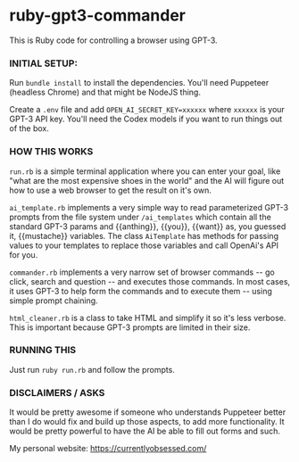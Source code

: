 # ruby-gpt3-commander

This is Ruby code for controlling a browser using GPT-3.

### INITIAL SETUP:

Run `bundle install` to install the dependencies.  You'll need Puppeteer (headless Chrome) and that might be  NodeJS thing.

Create a `.env` file and add `OPEN_AI_SECRET_KEY=xxxxxx` where `xxxxxx` is your GPT-3 API key. You'll need the Codex models if you want to run things out of the box.

### HOW THIS WORKS

`run.rb` is a simple terminal application where you can enter your goal, like "what are the most expensive shoes in the world" and the AI will figure out how to use a web browser to get the result on it's own.

`ai_template.rb` implements a very simple way to read parameterized GPT-3 prompts from the file system under `/ai_templates` which contain all the standard GPT-3 params and {{anthing}}, {{you}}, {{want}} as, you guessed it, {{mustache}} variables. The class `AiTemplate` has methods for passing values to your templates to replace those variables and call OpenAi's API for you.

`commander.rb` implements a very narrow set of browser commands -- go click, search and question -- and executes those commands. In most cases, it uses GPT-3 to help form the commands and to execute them -- using simple prompt chaining.

`html_cleaner.rb` is a class to take HTML and simplify it so it's less verbose. This is important because GPT-3 prompts are limited in their size.


### RUNNING THIS

Just run `ruby run.rb` and follow the prompts.

### DISCLAIMERS / ASKS

It would be pretty awesome if someone who understands Puppeteer better than I do would fix and build up those aspects, to add more functionality. It would be pretty powerful to have the AI be able to fill out forms and such.


My personal website: https://currentlyobsessed.com/